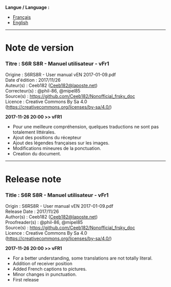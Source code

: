 **Langue / Language :**
- [Français](#FR)
- [English](#EN)

--------------------------------------------------------------------------------------

<a name="FR"></a>
# Note de version

### Titre : S6R S8R - Manuel utilisateur - vFr1  
Origine : S6RS8R - User manual vEN 2017-01-09.pdf  
Date d'édition : 2017/11/26  
Auteur(s) : Ceeb182 (Ceeb182@laposte.net)  
Correcteur(s) : @phil-86, @mipel85  
Source(s) : https://github.com/Ceeb182/Nonofficial_frsky_doc  
Licence : Creative Commons By Sa 4.0 (https://creativecommons.org/licenses/by-sa/4.0/)  

**2017-11-26 20:00 >> vFR1**
- Pour une meilleure compréhension, quelques traductions ne sont pas totalement littérales.
- Ajout des positions du récepteur
- Ajout des légendes françaises sur les images.
- Modifications mineures de la ponctuation.
- Creation du document.

--------------------------------------------------------------------------------------

<a name="EN"></a>
# Release note

### Title : S6R S8R - Manuel utilisateur - vFr1  
Origin : S6RS8R - User manual vEN 2017-01-09.pdf  
Release Date : 2017/11/26  
Author(s) : Ceeb182 (Ceeb182@laposte.net)  
Proofreader(s) : @phil-86, @mipel85  
Source(s) : https://github.com/Ceeb182/Nonofficial_frsky_doc  
Licence : Creative Commons By Sa 4.0 (https://creativecommons.org/licenses/by-sa/4.0/)  

**2017-11-26 20:00 >> vFR1**
- For a better understanding, some translations are not totally literal.
- Addition of receiver position
- Added French captions to pictures.
- Minor changes in punctuation.
- First release
